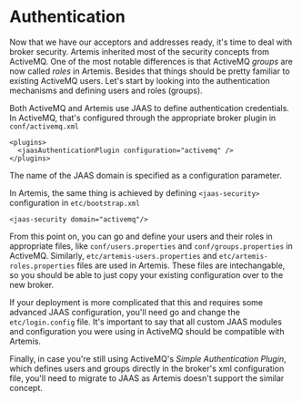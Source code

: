 Authentication
=====================================

Now that we have our acceptors and addresses ready, it's time to deal with broker security. Artemis inherited most of the security concepts from ActiveMQ. One of the most notable differences is that ActiveMQ *groups* are now called *roles* in Artemis. Besides that things should be pretty familiar to existing ActiveMQ users. Let's start by looking into the authentication mechanisms and defining users and roles (groups).
 
 Both ActiveMQ and Artemis use JAAS to define authentication credentials. In ActiveMQ, that's configured through the appropriate broker plugin in `conf/activemq.xml`

    <plugins>
      <jaasAuthenticationPlugin configuration="activemq" />
    </plugins>
    
The name of the JAAS domain is specified as a configuration parameter.    
    
In Artemis, the same thing is achieved by defining `<jaas-security>` configuration in `etc/bootstrap.xml`

    <jaas-security domain="activemq"/>
    
From this point on, you can go and define your users and their roles in appropriate files, like `conf/users.properties` and `conf/groups.properties` in ActiveMQ. Similarly, `etc/artemis-users.properties` and `etc/artemis-roles.properties` files are used in Artemis. These files are intechangable, so you should be able to just copy your existing configuration over to the new broker. 

If your deployment is more complicated that this and requires some advanced JAAS configuration, you'll need go and change the `etc/login.config` file. It's important to say that all custom JAAS modules and configuration you were using in ActiveMQ should be compatible with Artemis.

Finally, in case you're still using ActiveMQ's *Simple Authentication Plugin*, which defines users and groups directly in the broker's xml configuration file, you'll need to migrate to JAAS as Artemis doesn't support the similar concept.